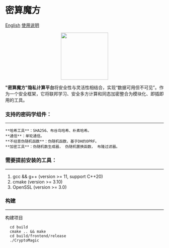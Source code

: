 # 密算魔方

[English](README.md "中文版")                      [使用说明](https://blog.csdn.net/weixin_45993094/article/details/150761261?spm=1011.2415.3001.5331)

<div align = center><img src="./logo/logo.jpg" width="150px"> </div>

**"密算魔方"隐私计算平台**将安全性与灵活性相结合，实现“数据可用但不可见”。作为一个安全框架，它将联邦学习、安全多方计算和同态加密整合为模块化、即插即用的工具。

### 支持的密码学组件：

---

    **哈希工具**：SHA256、布谷鸟哈希、朴素哈希。
    **通信**：单轮通信。
    **不经意伪随机函数**：伪随机函数，基于DH的OPRF。
    **加密工具**：伪随机数生成器， 伪随机置换函数， 布隆过滤器。

### 需要提前安装的工具：

---

1. gcc && g++ (version >= 11, support C++20)
2. cmake (version >= 3.10)
3. OpenSSL (version >= 3.0)

### 构建

---

构建项目

```
  cd build
  cmake .. && make
  cd build/frontend/release
  ./CryptoMagic
```
